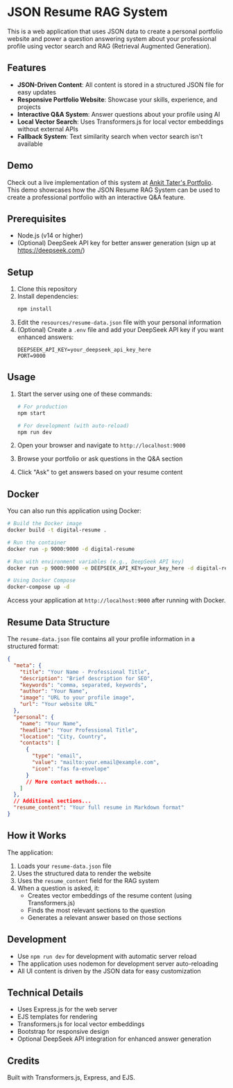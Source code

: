 # JSON Resume RAG System

This is a web application that uses JSON data to create a personal portfolio website and power a question answering system about your professional profile using vector search and RAG (Retrieval Augmented Generation).

## Features

- **JSON-Driven Content**: All content is stored in a structured JSON file for easy updates
- **Responsive Portfolio Website**: Showcase your skills, experience, and projects
- **Interactive Q&A System**: Answer questions about your profile using AI
- **Local Vector Search**: Uses Transformers.js for local vector embeddings without external APIs
- **Fallback System**: Text similarity search when vector search isn't available

## Demo

Check out a live implementation of this system at [Ankit Tater's Portfolio](http://ankittater.com/). This demo showcases how the JSON Resume RAG System can be used to create a professional portfolio with an interactive Q&A feature.

## Prerequisites

- Node.js (v14 or higher)
- (Optional) DeepSeek API key for better answer generation (sign up at https://deepseek.com/)

## Setup

1. Clone this repository
2. Install dependencies:
   ```bash
   npm install
   ```
3. Edit the `resources/resume-data.json` file with your personal information
4. (Optional) Create a `.env` file and add your DeepSeek API key if you want enhanced answers:
   ```
   DEEPSEEK_API_KEY=your_deepseek_api_key_here
   PORT=9000
   ```

## Usage

1. Start the server using one of these commands:

   ```bash
   # For production
   npm start

   # For development (with auto-reload)
   npm run dev
   ```

2. Open your browser and navigate to `http://localhost:9000`
3. Browse your portfolio or ask questions in the Q&A section
4. Click "Ask" to get answers based on your resume content

## Docker

You can also run this application using Docker:

```bash
# Build the Docker image
docker build -t digital-resume .

# Run the container
docker run -p 9000:9000 -d digital-resume

# Run with environment variables (e.g., DeepSeek API key)
docker run -p 9000:9000 -e DEEPSEEK_API_KEY=your_key_here -d digital-resume

# Using Docker Compose
docker-compose up -d
```

Access your application at `http://localhost:9000` after running with Docker.

## Resume Data Structure

The `resume-data.json` file contains all your profile information in a structured format:

```json
{
  "meta": {
    "title": "Your Name - Professional Title",
    "description": "Brief description for SEO",
    "keywords": "comma, separated, keywords",
    "author": "Your Name",
    "image": "URL to your profile image",
    "url": "Your website URL"
  },
  "personal": {
    "name": "Your Name",
    "headline": "Your Professional Title",
    "location": "City, Country",
    "contacts": [
      {
        "type": "email",
        "value": "mailto:your.email@example.com",
        "icon": "fas fa-envelope"
      }
      // More contact methods...
    ]
  },
  // Additional sections...
  "resume_content": "Your full resume in Markdown format"
}
```

## How it Works

The application:

1. Loads your `resume-data.json` file
2. Uses the structured data to render the website
3. Uses the `resume_content` field for the RAG system
4. When a question is asked, it:
   - Creates vector embeddings of the resume content (using Transformers.js)
   - Finds the most relevant sections to the question
   - Generates a relevant answer based on those sections

## Development

- Use `npm run dev` for development with automatic server reload
- The application uses nodemon for development server auto-reloading
- All UI content is driven by the JSON data for easy customization

## Technical Details

- Uses Express.js for the web server
- EJS templates for rendering
- Transformers.js for local vector embeddings
- Bootstrap for responsive design
- Optional DeepSeek API integration for enhanced answer generation

## Credits

Built with Transformers.js, Express, and EJS.
